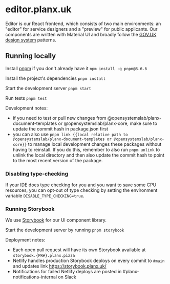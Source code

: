 # editor.planx.uk

Editor is our React frontend, which consists of two main environments: an "editor" for service designers and a "preview" for public applicants. Our components are written with Material UI and broadly follow the [GOV.UK design system](https://design-system.service.gov.uk/) patterns. 

## Running locally

Install [pnpm](https://pnpm.io) if you don't already have it `npm install -g pnpm@8.6.6`

Install the project's dependencies `pnpm install`

Start the development server `pnpm start`

Run tests `pnpm test`

Development notes:

 - if you need to test or pull new changes from @opensystemslab/planx-document-templates or @opensystemslab/planx-core, make sure to update the commit hash in package.json first
 - you can also use `pnpm link {{local relative path to @opensystemslab/planx-document-templates or @opensystemslab/planx-core}}` to manage local development changes these packages without having to reinstall. If you do this, remember to also run `pnpm unlink` to unlink the local directory and then also update the commit hash to point to the most recent version of the package.

### Disabling type-checking

If your IDE does type checking for you and you want to save some CPU resources,
you can opt-out of type checking by setting the environment variable
`DISABLE_TYPE_CHECKING=true`.

### Running Storybook

We use [Storybook](https://storybook.js.org/) for our UI component library.

Start the development server by running `pnpm storybook`

Deployment notes:

 - Each open pull request will have its own Storybook available at `storybook.{PR#}.planx.pizza`
 - Netlify handles production Storybook deploys on every commit to `#main` and updates link https://storybook.planx.uk/ 
  - Notifications for failed Netlify deploys are posted in #planx-notifications-internal on Slack
